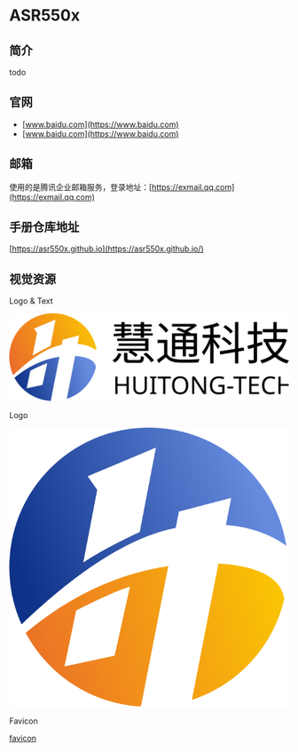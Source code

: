 # ASR550x

## 简介

todo

## 官网

* [www.baidu.com](https://www.baidu.com)
* [www.baidu.com](https://www.baidu.com)

## 邮箱

使用的是腾讯企业邮箱服务，登录地址：[https://exmail.qq.com](https://exmail.qq.com)

## 手册仓库地址

[https://asr550x.github.io](https://asr550x.github.io/)

## 视觉资源

Logo & Text

![logo](/assets/images/company/huitong-logo-text.svg)

Logo

![logo](/assets/images/company/huitong-logo.svg)

Favicon

[favicon](/assets/files/company/huitong-favicon-multi-sizes.zip)
